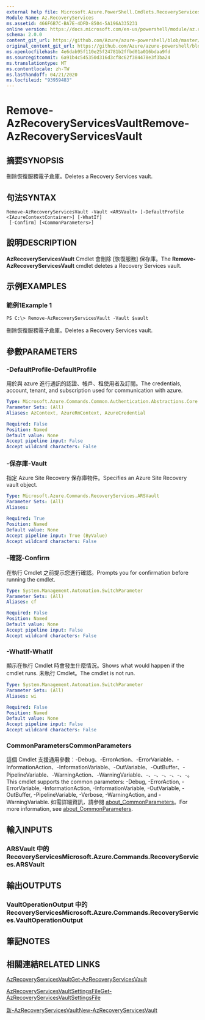 ```yaml
---
external help file: Microsoft.Azure.PowerShell.Cmdlets.RecoveryServices.dll-Help.xml
Module Name: Az.RecoveryServices
ms.assetid: 466F6B7C-BA7E-4DFD-8504-5A196A335231
online version: https://docs.microsoft.com/en-us/powershell/module/az.recoveryservices/remove-azrecoveryservicesvault
schema: 2.0.0
content_git_url: https://github.com/Azure/azure-powershell/blob/master/src/RecoveryServices/RecoveryServices/help/Remove-AzRecoveryServicesVault.md
original_content_git_url: https://github.com/Azure/azure-powershell/blob/master/src/RecoveryServices/RecoveryServices/help/Remove-AzRecoveryServicesVault.md
ms.openlocfilehash: 4e6dab95f110e25f24781b2ffbd01a016bdaa9fd
ms.sourcegitcommit: 6a91b4c545350d316d3cf8c62f384478e3f3ba24
ms.translationtype: MT
ms.contentlocale: zh-TW
ms.lasthandoff: 04/21/2020
ms.locfileid: "93959483"
---
```

# <span data-ttu-id="cdf3d-101">Remove-AzRecoveryServicesVault</span><span class="sxs-lookup"><span data-stu-id="cdf3d-101">Remove-AzRecoveryServicesVault</span></span>

## <span data-ttu-id="cdf3d-102">摘要</span><span class="sxs-lookup"><span data-stu-id="cdf3d-102">SYNOPSIS</span></span>
<span data-ttu-id="cdf3d-103">刪除恢復服務電子倉庫。</span><span class="sxs-lookup"><span data-stu-id="cdf3d-103">Deletes a Recovery Services vault.</span></span>

## <span data-ttu-id="cdf3d-104">句法</span><span class="sxs-lookup"><span data-stu-id="cdf3d-104">SYNTAX</span></span>

```
Remove-AzRecoveryServicesVault -Vault <ARSVault> [-DefaultProfile <IAzureContextContainer>] [-WhatIf]
 [-Confirm] [<CommonParameters>]
```

## <span data-ttu-id="cdf3d-105">說明</span><span class="sxs-lookup"><span data-stu-id="cdf3d-105">DESCRIPTION</span></span>
<span data-ttu-id="cdf3d-106">**AzRecoveryServicesVault** Cmdlet 會刪除 [恢復服務] 保存庫。</span><span class="sxs-lookup"><span data-stu-id="cdf3d-106">The **Remove-AzRecoveryServicesVault** cmdlet deletes a Recovery Services vault.</span></span>

## <span data-ttu-id="cdf3d-107">示例</span><span class="sxs-lookup"><span data-stu-id="cdf3d-107">EXAMPLES</span></span>

### <span data-ttu-id="cdf3d-108">範例1</span><span class="sxs-lookup"><span data-stu-id="cdf3d-108">Example 1</span></span>
```
PS C:\> Remove-AzRecoveryServicesVault -Vault $vault
```

<span data-ttu-id="cdf3d-109">刪除恢復服務電子倉庫。</span><span class="sxs-lookup"><span data-stu-id="cdf3d-109">Deletes a Recovery Services vault.</span></span>

## <span data-ttu-id="cdf3d-110">參數</span><span class="sxs-lookup"><span data-stu-id="cdf3d-110">PARAMETERS</span></span>

### <span data-ttu-id="cdf3d-111">-DefaultProfile</span><span class="sxs-lookup"><span data-stu-id="cdf3d-111">-DefaultProfile</span></span>
<span data-ttu-id="cdf3d-112">用於與 azure 進行通訊的認證、帳戶、租使用者及訂閱。</span><span class="sxs-lookup"><span data-stu-id="cdf3d-112">The credentials, account, tenant, and subscription used for communication with azure.</span></span>

```yaml
Type: Microsoft.Azure.Commands.Common.Authentication.Abstractions.Core.IAzureContextContainer
Parameter Sets: (All)
Aliases: AzContext, AzureRmContext, AzureCredential

Required: False
Position: Named
Default value: None
Accept pipeline input: False
Accept wildcard characters: False
```

### <span data-ttu-id="cdf3d-113">-保存庫</span><span class="sxs-lookup"><span data-stu-id="cdf3d-113">-Vault</span></span>
<span data-ttu-id="cdf3d-114">指定 Azure Site Recovery 保存庫物件。</span><span class="sxs-lookup"><span data-stu-id="cdf3d-114">Specifies an Azure Site Recovery vault object.</span></span>

```yaml
Type: Microsoft.Azure.Commands.RecoveryServices.ARSVault
Parameter Sets: (All)
Aliases:

Required: True
Position: Named
Default value: None
Accept pipeline input: True (ByValue)
Accept wildcard characters: False
```

### <span data-ttu-id="cdf3d-115">-確認</span><span class="sxs-lookup"><span data-stu-id="cdf3d-115">-Confirm</span></span>
<span data-ttu-id="cdf3d-116">在執行 Cmdlet 之前提示您進行確認。</span><span class="sxs-lookup"><span data-stu-id="cdf3d-116">Prompts you for confirmation before running the cmdlet.</span></span>

```yaml
Type: System.Management.Automation.SwitchParameter
Parameter Sets: (All)
Aliases: cf

Required: False
Position: Named
Default value: None
Accept pipeline input: False
Accept wildcard characters: False
```

### <span data-ttu-id="cdf3d-117">-WhatIf</span><span class="sxs-lookup"><span data-stu-id="cdf3d-117">-WhatIf</span></span>
<span data-ttu-id="cdf3d-118">顯示在執行 Cmdlet 時會發生什麼情況。</span><span class="sxs-lookup"><span data-stu-id="cdf3d-118">Shows what would happen if the cmdlet runs.</span></span> <span data-ttu-id="cdf3d-119">未執行 Cmdlet。</span><span class="sxs-lookup"><span data-stu-id="cdf3d-119">The cmdlet is not run.</span></span>

```yaml
Type: System.Management.Automation.SwitchParameter
Parameter Sets: (All)
Aliases: wi

Required: False
Position: Named
Default value: None
Accept pipeline input: False
Accept wildcard characters: False
```

### <span data-ttu-id="cdf3d-120">CommonParameters</span><span class="sxs-lookup"><span data-stu-id="cdf3d-120">CommonParameters</span></span>
<span data-ttu-id="cdf3d-121">這個 Cmdlet 支援通用參數：-Debug、-ErrorAction、-ErrorVariable、-InformationAction、-InformationVariable、-OutVariable、-OutBuffer、-PipelineVariable、-WarningAction、-WarningVariable、-、-、-、-、-、-。</span><span class="sxs-lookup"><span data-stu-id="cdf3d-121">This cmdlet supports the common parameters: -Debug, -ErrorAction, -ErrorVariable, -InformationAction, -InformationVariable, -OutVariable, -OutBuffer, -PipelineVariable, -Verbose, -WarningAction, and -WarningVariable.</span></span> <span data-ttu-id="cdf3d-122">如需詳細資訊，請參閱 [about_CommonParameters](http://go.microsoft.com/fwlink/?LinkID=113216)。</span><span class="sxs-lookup"><span data-stu-id="cdf3d-122">For more information, see [about_CommonParameters](http://go.microsoft.com/fwlink/?LinkID=113216).</span></span>

## <span data-ttu-id="cdf3d-123">輸入</span><span class="sxs-lookup"><span data-stu-id="cdf3d-123">INPUTS</span></span>

### <span data-ttu-id="cdf3d-124">ARSVault 中的 RecoveryServices</span><span class="sxs-lookup"><span data-stu-id="cdf3d-124">Microsoft.Azure.Commands.RecoveryServices.ARSVault</span></span>

## <span data-ttu-id="cdf3d-125">輸出</span><span class="sxs-lookup"><span data-stu-id="cdf3d-125">OUTPUTS</span></span>

### <span data-ttu-id="cdf3d-126">VaultOperationOutput 中的 RecoveryServices</span><span class="sxs-lookup"><span data-stu-id="cdf3d-126">Microsoft.Azure.Commands.RecoveryServices.VaultOperationOutput</span></span>

## <span data-ttu-id="cdf3d-127">筆記</span><span class="sxs-lookup"><span data-stu-id="cdf3d-127">NOTES</span></span>

## <span data-ttu-id="cdf3d-128">相關連結</span><span class="sxs-lookup"><span data-stu-id="cdf3d-128">RELATED LINKS</span></span>

[<span data-ttu-id="cdf3d-129">AzRecoveryServicesVault</span><span class="sxs-lookup"><span data-stu-id="cdf3d-129">Get-AzRecoveryServicesVault</span></span>](./Get-AzRecoveryServicesVault.md)

[<span data-ttu-id="cdf3d-130">AzRecoveryServicesVaultSettingsFile</span><span class="sxs-lookup"><span data-stu-id="cdf3d-130">Get-AzRecoveryServicesVaultSettingsFile</span></span>](./Get-AzRecoveryServicesVaultSettingsFile.md)

[<span data-ttu-id="cdf3d-131">新-AzRecoveryServicesVault</span><span class="sxs-lookup"><span data-stu-id="cdf3d-131">New-AzRecoveryServicesVault</span></span>](./New-AzRecoveryServicesVault.md)


